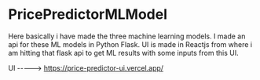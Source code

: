 # PricePredictorMLModel
Here basically i have made the three machine learning models.
I made an api for these ML models in Python Flask.
UI is made in Reactjs from where i am hitting that flask api to get ML results with some inputs from this UI.


UI -----> https://price-predictor-ui.vercel.app/
